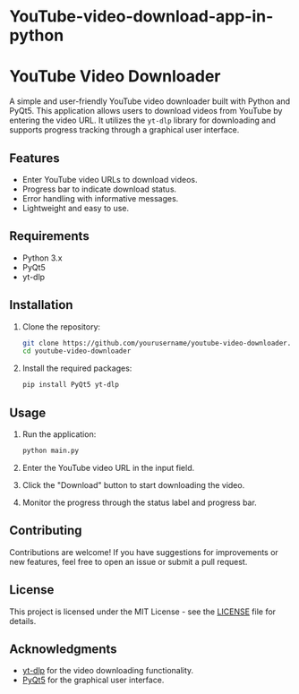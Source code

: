 # YouTube-video-download-app-in-python
# YouTube Video Downloader

A simple and user-friendly YouTube video downloader built with Python and PyQt5. This application allows users to download videos from YouTube by entering the video URL. It utilizes the `yt-dlp` library for downloading and supports progress tracking through a graphical user interface.

## Features

- Enter YouTube video URLs to download videos.
- Progress bar to indicate download status.
- Error handling with informative messages.
- Lightweight and easy to use.

## Requirements

- Python 3.x
- PyQt5
- yt-dlp

## Installation

1. Clone the repository:
   ```bash
   git clone https://github.com/yourusername/youtube-video-downloader.git
   cd youtube-video-downloader
   ```

2. Install the required packages:
   ```bash
   pip install PyQt5 yt-dlp
   ```

## Usage

1. Run the application:
   ```bash
   python main.py
   ```

2. Enter the YouTube video URL in the input field.
3. Click the "Download" button to start downloading the video.
4. Monitor the progress through the status label and progress bar.

## Contributing

Contributions are welcome! If you have suggestions for improvements or new features, feel free to open an issue or submit a pull request.

## License

This project is licensed under the MIT License - see the [LICENSE](LICENSE) file for details.

## Acknowledgments

- [yt-dlp](https://github.com/yt-dlp/yt-dlp) for the video downloading functionality.
- [PyQt5](https://www.riverbankcomputing.com/software/pyqt/intro) for the graphical user interface.

